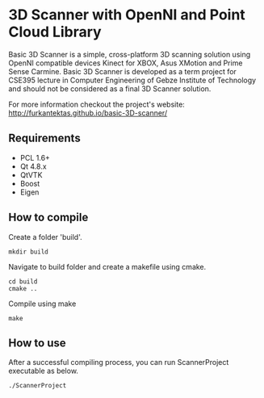 3D Scanner with OpenNI and Point Cloud Library
========================

Basic 3D Scanner is a simple, cross-platform 3D scanning solution using OpenNI compatible devices Kinect for XBOX, Asus XMotion and Prime Sense Carmine. Basic 3D Scanner is developed as a term project for CSE395 lecture in Computer Engineering of Gebze Institute of Technology and should not be considered as a final 3D Scanner solution.

For more information checkout the project's website: http://furkantektas.github.io/basic-3D-scanner/

## Requirements ##
* PCL 1.6+
* Qt 4.8.x
* QtVTK
* Boost 
* Eigen

## How to compile ##
Create a folder 'build'.
```
mkdir build
```

Navigate to build folder and create a makefile using cmake.
```
cd build
cmake ..
```

Compile using make
```
make
```

## How to use ##
After a successful compiling process, you can run ScannerProject executable as below.

```
./ScannerProject 
```